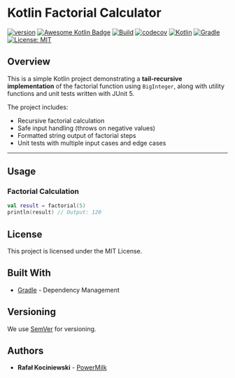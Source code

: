 # Kotlin Factorial Calculator

[![version](https://img.shields.io/badge/version-1.1.6-yellow.svg)](https://semver.org)
[![Awesome Kotlin Badge](https://kotlin.link/awesome-kotlin.svg)](https://github.com/KotlinBy/awesome-kotlin)
[![Build](https://github.com/rkociniewski/factorial/actions/workflows/main.yml/badge.svg)](https://github.com/rkociniewski/factorial/actions/workflows/main.yml)
[![codecov](https://codecov.io/gh/rkociniewski/factorial/branch/main/graph/badge.svg)](https://codecov.io/gh/rkociniewski/factorial)
[![Kotlin](https://img.shields.io/badge/Kotlin-2.2.20-blueviolet?logo=kotlin)](https://kotlinlang.org/)
[![Gradle](https://img.shields.io/badge/Gradle-9.10-blue?logo=gradle)](https://gradle.org/)
[![License: MIT](https://img.shields.io/badge/License-MIT-greem.svg)](https://opensource.org/licenses/MIT)

## Overview

This is a simple Kotlin project demonstrating a **tail-recursive implementation** of the factorial function using
`BigInteger`, along with utility functions and unit tests written with JUnit 5.

The project includes:

- Recursive factorial calculation
- Safe input handling (throws on negative values)
- Formatted string output of factorial steps
- Unit tests with multiple input cases and edge cases

---

## Usage

### Factorial Calculation

```kotlin
val result = factorial(5)
println(result) // Output: 120
```

## License

This project is licensed under the MIT License.

## Built With

* [Gradle](https://gradle.org/) - Dependency Management

## Versioning

We use [SemVer](http://semver.org/) for versioning.

## Authors

* **Rafał Kociniewski** - [PowerMilk](https://github.com/rkociniewski)
